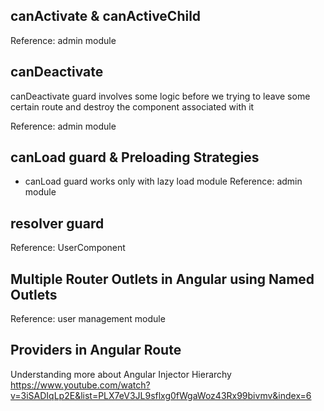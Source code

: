## canActivate & canActiveChild
Reference: admin module

## canDeactivate
canDeactivate guard involves some logic before we trying to leave some certain route and destroy the component associated with it

Reference: admin module

## canLoad guard & Preloading Strategies
- canLoad guard works only with lazy load module
Reference: admin module

## resolver guard
Reference: UserComponent

## Multiple Router Outlets in Angular using Named Outlets
Reference: user management module

## Providers in Angular Route
Understanding more about Angular Injector Hierarchy
https://www.youtube.com/watch?v=3iSADIqLp2E&list=PLX7eV3JL9sflxg0fWgaWoz43Rx99bivmv&index=6